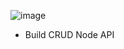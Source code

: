 ![image](https://github.com/user-attachments/assets/5fe2295f-5c68-4991-ba42-87964d10145a)

* Build CRUD Node API
